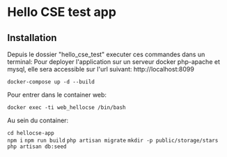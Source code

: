 # Hello CSE test app
## Installation
Depuis le dossier "hello_cse_test" executer ces commandes dans un terminal:
Pour deployer l'application sur un serveur docker php-apache et mysql, elle sera accessible sur l'url suivant: http://localhost:8099

`docker-compose up -d --build`

Pour entrer dans le container web:

`docker exec -ti web_hellocse /bin/bash`

Au sein du container:

`cd hellocse-app` <br />
`npm i`
`npm run build`
`php artisan migrate`
`mkdir -p public/storage/stars `
`php artisan db:seed`
